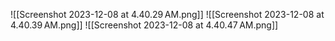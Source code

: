 ![[Screenshot 2023-12-08 at 4.40.29 AM.png]]
![[Screenshot 2023-12-08 at 4.40.39 AM.png]]
![[Screenshot 2023-12-08 at 4.40.47 AM.png]]